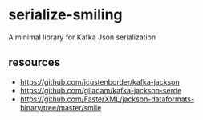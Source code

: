 # serialize-smiling
A minimal library for Kafka Json serialization

## resources
* https://github.com/jcustenborder/kafka-jackson
* https://github.com/giladam/kafka-jackson-serde
* https://github.com/FasterXML/jackson-dataformats-binary/tree/master/smile

